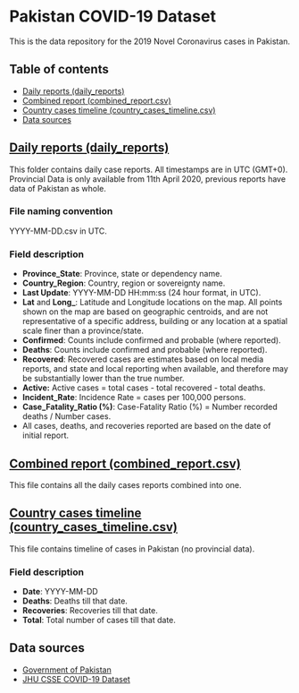 # Pakistan COVID-19 Dataset

This is the data repository for the 2019 Novel Coronavirus cases in Pakistan.

## Table of contents

 * [Daily reports (daily_reports)](#daily-reports-daily_reports)
 * [Combined report (combined_report.csv)](#combined-report-combined_reportcsv)
 * [Country cases timeline (country_cases_timeline.csv)](#country-cases-timeline-country_cases_timelinecsv)
 * [Data sources](#data-sources)

## [Daily reports (daily_reports)](https://github.com/DekhPakistan/Pakistan-COVID-19/tree/master/daily_reports)

This folder contains daily case reports. All timestamps are in UTC (GMT+0). Provincial Data is only available from 11th April 2020, previous reports have data of Pakistan as whole.

### File naming convention
YYYY-MM-DD.csv in UTC.

### Field description
* <b>Province_State</b>: Province, state or dependency name.
* <b>Country_Region</b>: Country, region or sovereignty name.
* <b>Last Update</b>: YYYY-MM-DD HH:mm:ss  (24 hour format, in UTC).
* <b>Lat</b> and <b>Long_</b>: Latitude and Longitude locations on the map. All points shown on the map are based on geographic centroids, and are not representative of a specific address, building or any location at a spatial scale finer than a province/state.
* <b>Confirmed</b>: Counts include confirmed and probable (where reported).
* <b>Deaths</b>: Counts include confirmed and probable (where reported).
* <b>Recovered</b>: Recovered cases are estimates based on local media reports, and state and local reporting when available, and therefore may be substantially lower than the true number.
* <b>Active:</b> Active cases = total cases - total recovered - total deaths.
* <b>Incident_Rate</b>: Incidence Rate = cases per 100,000 persons.
* <b>Case_Fatality_Ratio (%)</b>: Case-Fatality Ratio (%) = Number recorded deaths / Number cases.
* All cases, deaths, and recoveries reported are based on the date of initial report.

## [Combined report (combined_report.csv)](https://github.com/DekhPakistan/Pakistan-COVID-19/tree/main/combined_report.csv)

This file contains all the daily cases reports combined into one.

## [Country cases timeline (country_cases_timeline.csv)](https://github.com/DekhPakistan/Pakistan-COVID-19/tree/main/country_cases_timeline.csv)

This file contains timeline of cases in Pakistan (no provincial data).

### Field description
* <b>Date</b>: YYYY-MM-DD
* <b>Deaths</b>: Deaths till that date.
* <b>Recoveries</b>: Recoveries till that date.
* <b>Total</b>: Total number of cases till that date.

## Data sources
* [Government of Pakistan](http://covid.gov.pk/stats/pakistan)
* [JHU CSSE COVID-19 Dataset](https://github.com/CSSEGISandData/COVID-19)
